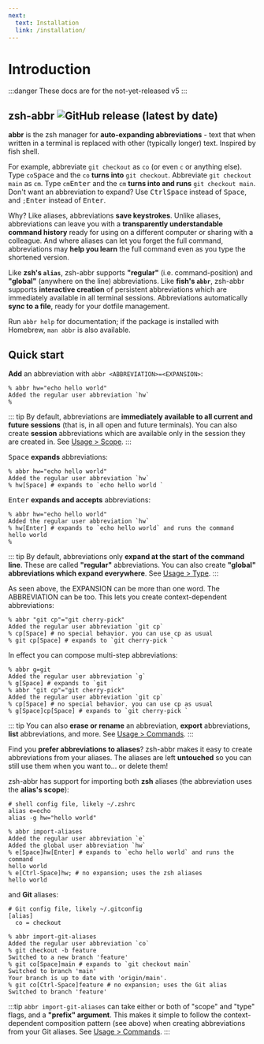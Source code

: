 ```yaml
---
next:
  text: Installation
  link: /installation/
---
```


# Introduction

:::danger
These docs are for the not-yet-released v5
:::

## zsh-abbr ![GitHub release (latest by date)](https://img.shields.io/github/v/release/olets/zsh-abbr)

**abbr** is the zsh manager for **auto-expanding abbreviations** - text that when written in a terminal is replaced with other (typically longer) text. Inspired by fish shell.

For example, abbreviate `git checkout` as `co` (or even `c` or anything else). Type `co`<kbd>Space</kbd> and the `co` **turns into** `git checkout`. Abbreviate `git checkout main` as `cm`. Type `cm`<kbd>Enter</kbd> and the `cm` **turns into and runs** `git checkout main`. Don't want an abbreviation to expand? Use <kbd>Ctrl</kbd><kbd>Space</kbd> instead of <kbd>Space</kbd>, and `;`<kbd>Enter</kbd> instead of <kbd>Enter</kbd>.

Why? Like aliases, abbreviations **save keystrokes**. Unlike aliases, abbreviations can leave you with a **transparently understandable command history** ready for using on a different computer or sharing with a colleague. And where aliases can let you forget the full command, abbreviations may **help you learn** the full command even as you type the shortened version.

Like **zsh's `alias`**, zsh-abbr supports **"regular"** (i.e. command-position) and **"global"** (anywhere on the line) abbreviations. Like **fish's `abbr`**, zsh-abbr supports **interactive creation** of persistent abbreviations which are immediately available in all terminal sessions. Abbreviations automatically **sync to a file**, ready for your dotfile management.

Run `abbr help` for documentation; if the package is installed with Homebrew, `man abbr` is also available.

## Quick start

**Add** an abbreviation with `abbr <ABBREVIATION>=<EXPANSION>`:

```shell{1-2}:no-line-numbers
% abbr hw="echo hello world"
Added the regular user abbreviation `hw`
%
```

::: tip
By default, abbreviations are **immediately available to all current and future sessions** (that is, in all open and future terminals). You can also create **session** abbreviations which are available only in the session they are created in. See [Usage > Scope](/usage.html#scope).
:::

<kbd>Space</kbd> **expands** abbreviations:

```shell{3}:no-line-numbers
% abbr hw="echo hello world"
Added the regular user abbreviation `hw`
% hw[Space] # expands to `echo hello world `
```

<kbd>Enter</kbd> **expands and accepts** abbreviations:

```shell{3}:no-line-numbers
% abbr hw="echo hello world"
Added the regular user abbreviation `hw`
% hw[Enter] # expands to `echo hello world` and runs the command
hello world
%
```

::: tip
By default, abbreviations only **expand at the start of the command line**. These are called **"regular"** abbreviations. You can also create **"global" abbreviations which expand everywhere**. See [Usage > Type](/usage.html#type).
:::

As seen above, the EXPANSION can be more than one word. The ABBREVIATION can be too. This lets you create context-dependent abbreviations:

```shell{3-4}:no-line-numbers
% abbr "git cp"="git cherry-pick"
Added the regular user abbreviation `git cp`
% cp[Space] # no special behavior. you can use cp as usual
% git cp[Space] # expands to `git cherry-pick `
```

In effect you can compose multi-step abbreviations:

```shell{1,4,6-7}:no-line-numbers
% abbr g=git
Added the regular user abbreviation `g`
% g[Space] # expands to `git `
% abbr "git cp"="git cherry-pick"
Added the regular user abbreviation `git cp`
% cp[Space] # no special behavior. you can use cp as usual
% g[Space]cp[Space] # expands to `git cherry-pick `
```

::: tip
You can also **erase or rename** an abbreviation, **export** abbreviations, **list** abbreviations, and more. See [Usage > Commands](/usage.html#commands).
:::

Find you **prefer abbreviations to aliases**? zsh-abbr makes it easy to create abbreviations from your aliases. The aliases are left **untouched** so you can still use them when you want to… or delete them!

zsh-abbr has support for importing both **zsh** aliases (the abbreviation uses the **alias's scope**):

```shell:no-line-numbers
# shell config file, likely ~/.zshrc
alias e=echo
alias -g hw="hello world"
```
```shell{1-4,6}:no-line-numbers
% abbr import-aliases
Added the regular user abbreviation `e`
Added the global user abbreviation `hw`
% e[Space]hw[Enter] # expands to `echo hello world` and runs the command
hello world
% e[Ctrl-Space]hw; # no expansion; uses the zsh aliases
hello world
```

and **Git** aliases:

```shell:no-line-numbers
# Git config file, likely ~/.gitconfig
[alias]
  co = checkout
```
```shell{1,5,8}:no-line-numbers
% abbr import-git-aliases
Added the regular user abbreviation `co`
% git checkout -b feature
Switched to a new branch 'feature'
% git co[Space]main # expands to `git checkout main`
Switched to branch 'main'
Your branch is up to date with 'origin/main'.
% git co[Ctrl-Space]feature # no expansion; uses the Git alias
Switched to branch 'feature'
```

:::tip
`abbr import-git-aliases` can take either or both of "scope" and "type" flags, and a **"prefix" argument**. This makes it simple to follow the context-dependent composition pattern (see above) when creating abbreviations from your Git aliases. See [Usage > Commands](/usage.html#commands).
:::